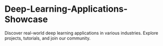 # Deep-Learning-Applications-Showcase
Discover real-world deep learning applications in various industries. Explore projects, tutorials, and join our community.
